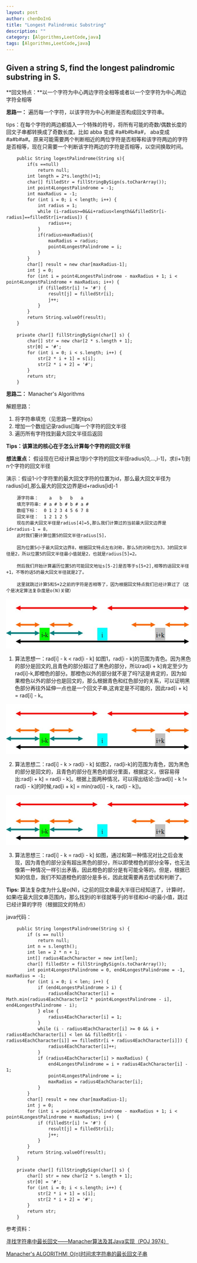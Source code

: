 ```yaml
---
layout: post
author: chenDoInG
title: "Longest Palindromic Substring"
description: ""
category: [Algorithms,LeetCode,java]
tags: [Algorithms,LeetCode,java]
---
```

## Given a string S, find the longest palindromic substring in S.

**回文特点：**以一个字符为中心两边字符全相等或者以一个空字符为中心两边字符全相等

**思路一：** 遍历每一个字符，以该字符为中心判断是否构成回文字符串。

tips：在每个字符的两边都插入一个特殊的符号，将所有可能的奇数/偶数长度的回文子串都转换成了奇数长度。比如 abba 变成 #a#b#b#a#， aba变成 #a#b#a#。原来可能需要两个判断相近的两位字符是否相等和该字符两边的字符是否相等，现在只需要一个判断该字符两边的字符是否相等，以空间换取时间。

		public String logestPalindrome(String s){
        	if(s ==null)
            	return null;
        	int length = 2*s.length()+1;
        	char[] filledStr = fillStringBySign(s.toCharArray());
        	int point4LongestPalindrome = -1;
        	int maxRadius = -1;
        	for (int i = 0; i < length; i++) {
            	int radius = 1;
            	while (i-radius>=0&&i+radius<length&&filledStr[i-radius]==filledStr[i+radius]) {
                	radius++;
            	}
            	if(radius>maxRadius){
                	maxRadius = radius;
                	point4LongestPalindrome = i;
            	}
        	}
        	char[] result = new char[maxRadius-1];
        	int j = 0;
        	for (int i = point4LongestPalindrome - maxRadius + 1; i < point4LongestPalindrome + maxRadius; i++) {
            	if (filledStr[i] != '#') {
                	result[j] = filledStr[i];
                	j++;
            	}
        	}
        	return String.valueOf(result);
    	}

		private char[] fillStringBySign(char[] s) {
        	char[] str = new char[2 * s.length + 1];
        	str[0] = '#';
        	for (int i = 0; i < s.length; i++) {
            	str[2 * i + 1] = s[i];
            	str[2 * i + 2] = '#';
        	}
        	return str;
    	}
    

**思路二：** Manacher's Algorithms

解题思路：

1. 将字符串填充（见思路一里的tips）
2. 增加一个数组记录radius[]每一个字符的回文半径
3. 遍历所有字符找到最大回文半径后返回

**Tips：该算法的核心在于怎么计算每个字符的回文半径**

**想法重点：** 假设现在已经计算出1到i个字符的回文半径radius[0,...,i-1]，求(i+1)到n个字符的回文半径

演示：假设1-i个字符里的最大回文字符的位置为id，那么最大回文半径为radius[id],那么最大的回文边界是id+radius[id]-1

		源字符串：    a   b   b   a   
		填充字符串: # a # b # b # a #
		数组下标：  0 1 2 3 4 5 6 7 8
		回文半径：  1 2 1 2 5  
	    现在的最大回文半径是radius[4]=5,那么我们计算过的当前最大回文边界是id+radius-1 = 8，
	    此时我们要计算位置5的回文半径radius[5]，
	    
	    因为位置5小于最大回文边界8，根据回文特点左右对称，那么5的对称位为3，3的回文半径是2，所以位置5的回文半径最小值就是2，也就是radius[5]=2。
	    
	    然后我们开始计算遍历位置5的可能回文地址s[5-2]是否等于s[5+2],相等的话回文半径+1，不等的话5的最大回文半径就是2了。
	    
	    这里就跳过计算5和5+2之前的字符是否相等了，因为根据回文特点我们已经计算过了（这个是决定算法复杂度是o(N)关键）
	    
![图片一](/public/img/show3.jpeg)

1. 算法思想一：rad[i] - k < rad[i - k]
如图1，rad[i - k]的范围为青色。因为黑色的部分是回文的,且青色的部分超过了黑色的部分，所以rad[i + k]肯定至少为rad[i]-k,即橙色的部分。那橙色以外的部分就不是了吗?这是肯定的，因为如果橙色以外的部分也是回文的，那么根据青色和红色部分的关系，可以证明黑色部分再往外延伸一点也是一个回文子串,这肯定是不可能的，因此rad[i + k] = rad[i] - k。

![图片二](/public/img/show2.jpeg)

2. 算法思想二：rad[i] - k > rad[i - k]
如图2，rad[i-k]的范围为青色，因为黑色的部分是回文的，且青色的部分在黑色的部分里面，根据定义，很容易得出:rad[i + k] = rad[i - k]。根据上面两种情况，可以得出结论:当rad[i] - k != rad[i - k]的时候,rad[i + k] = min(rad[i] - k, rad[i - k])。

![图片三](/public/img/show1.jpeg)

3. 算法思想三：rad[i] - k = rad[i - k]
如图，通过和第一种情况对比之后会发现，因为青色的部分没有超出黑色的部分，所以即使橙色的部分全等，也无法像第一种情况一样引出矛盾，因此橙色的部分是有可能全等的。但是，根据已知的信息，我们不知道橙色的部分是多长，因此就需要再去尝试和判断了。

**Tips:** 算法复杂度为什么是o(N)，i之前的回文串最大半径已经知道了，计算i时，如果i在最大回文串范围内，那么找到i的半径就等于j的半径和id-i的最小值，跳过已经计算的字符（根据回文的特点）

java代码：

		public String longestPalindrome(String s) {
        	if (s == null)
            	return null;
        	int n = s.length();
        	int len = 2 * n + 1;
        	int[] radius4EachCharacter = new int[len];
        	char[] filledStr = fillStringBySign(s.toCharArray());
        	int point4LongestPalindrome = 0, end4LongestPalindrome = -1, maxRadius = -1;
        	for (int i = 0; i < len; i++) {
            	if (end4LongestPalindrome > i) {
                	radius4EachCharacter[i] = Math.min(radius4EachCharacter[2 * point4LongestPalindrome - i], end4LongestPalindrome - i);
            	} else {
                	radius4EachCharacter[i] = 1;
            	}
            	while (i - radius4EachCharacter[i] >= 0 && i + radius4EachCharacter[i] < len && filledStr[i - radius4EachCharacter[i]] == filledStr[i + radius4EachCharacter[i]]) {
                	radius4EachCharacter[i]++;
            	}
            	if (radius4EachCharacter[i] > maxRadius) {
                	end4LongestPalindrome = i + radius4EachCharacter[i] - 1;
                	point4LongestPalindrome = i;
                	maxRadius = radius4EachCharacter[i];
            	}
        	}
        	char[] result = new char[maxRadius-1];
        	int j = 0;
        	for (int i = point4LongestPalindrome - maxRadius + 1; i < point4LongestPalindrome + maxRadius; i++) {
            	if (filledStr[i] != '#') {
                	result[j] = filledStr[i];
                	j++;
            	}
        	}
        	return String.valueOf(result);
    	}

    	private char[] fillStringBySign(char[] s) {
        	char[] str = new char[2 * s.length + 1];
        	str[0] = '#';
        	for (int i = 0; i < s.length; i++) {
            	str[2 * i + 1] = s[i];
            	str[2 * i + 2] = '#';
        	}
        	return str;
   	 	}

参考资料：

[寻找字符串中最长回文——Manacher算法及其Java实现（POJ 3974）](http://blog.sina.com.cn/s/blog_3fe961ae0101iwc2.html)

[Manacher's ALGORITHM: O(n)时间求字符串的最长回文子串](http://www.felix021.com/blog/read.php?2040)
